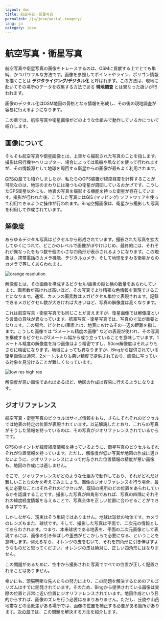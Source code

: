 ```yaml
---
layout: doc
title: 航空写真・衛星写真
permalink: /ja/josm/aerial-imagery/
lang: ja
category: josm
---
```


航空写真・衛星写真
================
航空写真や衛星写真の画像をトレースするのは、OSMに貢献する上でとても単純、かつパワフルな方法です。画像を参照してポイントやライン、ポリゴン情報を描くことは **デジタライジング/デジタル化** と呼ばれます。この方法は、現地に赴いてその場所のデータを収集する方法である **現地調査** とは異なった扱いが行われます。

画像のデジタル化はOSM地図の骨格となる情報を形成し、その後の現地調査が容易に行えるようになります。

この章では、航空写真や衛星画像がどのような仕組みで動作しているかについて紹介します。

画像について
-------------
そもそも航空写真や衛星画像とは、上空から撮影された写真のことを指します。撮影は飛行機やヘリコプター、場合によっては風船や凧などを使って行われますが、その情報源として地球を周回する衛星からの画像が最もよく利用されます。

[GPSの章](/ja/mobile-mapping/using-gps)でも紹介しましたが、私たちのGPS装置が緯度経度を計算することが可能なのは、地球のまわりには幾つもの衛星が周回しているおかげです。こうしたGPS衛星以外にも、地表の写真を撮影する機能を持った衛星が存在しています。撮影が行われた後、こうした写真にはGIS (マッピング) ソフトウェアを使って利用できるように操作が行われます。Bing空撮画像は、衛星から撮影した写真を利用して作成されています。

解像度
----------
あらゆるデジタル写真はピクセルから形成されています。撮影された写真を拡大してゆくにつれて、どこかのレベルで画像がぼやけはじめ、最終的には、それぞれが異なったをもつ数千個の小さな四角形が表示されるようになります。この現象は、携帯電話のカメラ機能、デジタルカメラ、そして地球をまわる衛星からのカメラで等しくあらわれます。

![orange resolution][]

解像度とは、その画像を構成するピクセル/画素の縦と横の数量をあらわしています。画素数が高ければ高いほど、その写真でより精密な色情報を表現できることになります。通常、カメラの画素数はメガピクセル単位で表現されます。記録できるメガピクセル数が大きければ大きいほど、写真の解像度は高くなります。

これは航空写真・衛星写真でも同じことが言えますが、衛星画像では解像度という言葉の意味が異なっています。航空写真・衛星写真では、写真の寸法が重要となります。この場合、ピクセル/画素とは、地表におけるその一辺の距離を指します。こうした画像では "2メートル精度の画像" などの表現が使われ、その写真を構成するピクセルが2メートル幅から成り立っていることを意味しています。1メートル精度の解像度を持つ画像はより精密ですし、50cm解像度はそれよりもさらに精密になります。地域によっても異なりますが、Bingから提供されている衛星画像は通常、2メートルよりも悪い精度で提供されており、画像に写っている対象を見分けることが難しくなっています。

![low res high res][]

解像度が高い画像であればあるほど、地図の作成は容易に行えるようになります。

ジオリファレンス
---------------
航空写真・衛星写真のピクセルはサイズ情報をもち、さらにそれぞれのピクセルでは地表の特定の位置が表現されています。以前解説したとおり、これらの写真がそうした情報を持っているのは、その写真がジオリファレンスされているからです。

GPSのポイントが緯度経度情報を持っているように、衛星写真のピクセルもそれぞれが位置情報を持っています。ただし、解像度が低い写真が地図の作成に適さないように、ジオリファレンスによって付与された位置情報の精度が悪い画像も、地図の作成には適しません。

そこで、ジオリファレンスがどのような仕組みで動作しており、それがどれだけ難しいことなのかを考えてみましょう。画像のジオリファレンスを行う場合、最初に必要なことはそれぞれのピクセルが、既知の場所のどの位置をあらわしているかを認識することです。撮影した写真が四角形であれば、写真の四隅にそれぞれの緯度経度情報を与えることで、写真全体を正しい位置に合わせることができるはずです。

しかしながら、現実はそう単純ではありません。地球は球状の物体です。カメラのレンズもまた、球状です。そして、撮影した写真は平面で、二次元の情報としてあらわされます。つまり、本来球状である地表を、平面の二次元画像として表現するには、画像の引き伸ばしや歪曲がどこかしらで必要になる、ということを意味します。例えるなら、オレンジの皮をむいて、それを四角形に引き伸ばすようなものだと思ってください。オレンジの皮は絶対に、正しい四角形にはなりません。

この問題があるために、空中から撮影された写真ですべての位置が正しく配置されることはありません。

幸いにも、頭脳明晰な先人たちの努力により、この問題を解決するためのアルゴリズムはすでに開発されています。そのため、Bingから提供されている画像は実際の位置と非常に近い位置にジオリファレンスされています。地図作成という目的からすれば、画像のズレを行う必要はあまりありません。ただし、丘陵や山岳地帯などの高低差がある場所では、画像の位置を補正する必要がある箇所があります。[次の章](/jp/editing/correcting-imagery-offset)では、この問題を解決する方法を紹介します。

[orange resolution]: /images/jp/editing/aerial-imagery/orange-resolution.png
[low res high res]: /images/jp/editing/aerial-imagery/low-res-high-res.png
